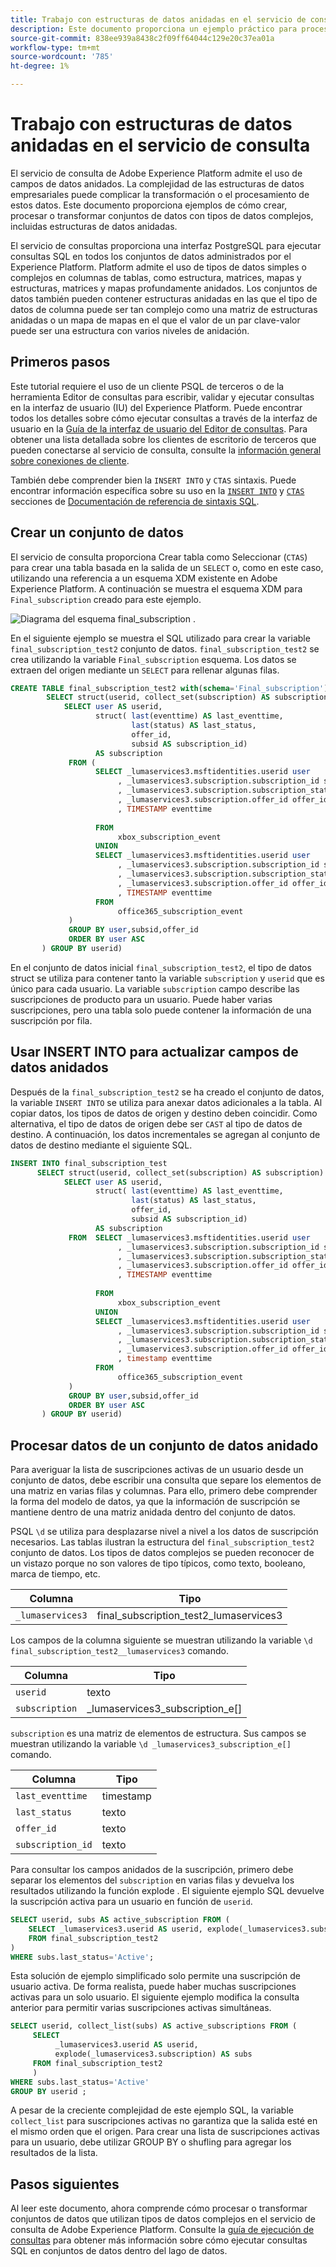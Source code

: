 ```yaml
---
title: Trabajo con estructuras de datos anidadas en el servicio de consulta
description: Este documento proporciona un ejemplo práctico para procesar y transformar campos de datos anidados utilizando instrucciones CTAS e INSERT INTO.
source-git-commit: 838ee939a8438c2f09ff64044c129e20c37ea01a
workflow-type: tm+mt
source-wordcount: '785'
ht-degree: 1%

---
```


# Trabajo con estructuras de datos anidadas en el servicio de consulta

El servicio de consulta de Adobe Experience Platform admite el uso de campos de datos anidados. La complejidad de las estructuras de datos empresariales puede complicar la transformación o el procesamiento de estos datos. Este documento proporciona ejemplos de cómo crear, procesar o transformar conjuntos de datos con tipos de datos complejos, incluidas estructuras de datos anidadas.

El servicio de consultas proporciona una interfaz PostgreSQL para ejecutar consultas SQL en todos los conjuntos de datos administrados por el Experience Platform. Platform admite el uso de tipos de datos simples o complejos en columnas de tablas, como estructura, matrices, mapas y estructuras, matrices y mapas profundamente anidados. Los conjuntos de datos también pueden contener estructuras anidadas en las que el tipo de datos de columna puede ser tan complejo como una matriz de estructuras anidadas o un mapa de mapas en el que el valor de un par clave-valor puede ser una estructura con varios niveles de anidación.

## Primeros pasos

Este tutorial requiere el uso de un cliente PSQL de terceros o de la herramienta Editor de consultas para escribir, validar y ejecutar consultas en la interfaz de usuario (IU) del Experience Platform. Puede encontrar todos los detalles sobre cómo ejecutar consultas a través de la interfaz de usuario en la [Guía de la interfaz de usuario del Editor de consultas](../ui/user-guide.md). Para obtener una lista detallada sobre los clientes de escritorio de terceros que pueden conectarse al servicio de consulta, consulte la [información general sobre conexiones de cliente](../clients/overview.md).

También debe comprender bien la `INSERT INTO` y `CTAS` sintaxis. Puede encontrar información específica sobre su uso en la [`INSERT INTO`](../sql/syntax.md#insert-into) y [`CTAS`](../sql/syntax.md#create-table-as-select) secciones de [Documentación de referencia de sintaxis SQL](../sql/syntax.md).

## Crear un conjunto de datos

El servicio de consulta proporciona Crear tabla como Seleccionar (`CTAS`) para crear una tabla basada en la salida de un `SELECT` o, como en este caso, utilizando una referencia a un esquema XDM existente en Adobe Experience Platform. A continuación se muestra el esquema XDM para `Final_subscription` creado para este ejemplo.

![Diagrama del esquema final_subscription .](../images/best-practices/final-subscription-schema.png)

En el siguiente ejemplo se muestra el SQL utilizado para crear la variable `final_subscription_test2` conjunto de datos. `final_subscription_test2` se crea utilizando la variable `Final_subscription` esquema. Los datos se extraen del origen mediante un `SELECT` para rellenar algunas filas.

```sql
CREATE TABLE final_subscription_test2 with(schema='Final_subscription') AS (
        SELECT struct(userid, collect_set(subscription) AS subscription) AS _lumaservices3 FROM(
            SELECT user AS userid,
                   struct( last(eventtime) AS last_eventtime,
                           last(status) AS last_status,
                           offer_id, 
                           subsid AS subscription_id)
                   AS subscription
             FROM (
                   SELECT _lumaservices3.msftidentities.userid user
                        , _lumaservices3.subscription.subscription_id subsid
                        , _lumaservices3.subscription.subscription_status status
                        , _lumaservices3.subscription.offer_id offer_id
                        , TIMESTAMP eventtime
 
                   FROM
                        xbox_subscription_event
                   UNION   
                   SELECT _lumaservices3.msftidentities.userid user
                        , _lumaservices3.subscription.subscription_id subsid
                        , _lumaservices3.subscription.subscription_status status
                        , _lumaservices3.subscription.offer_id offer_id
                        , TIMESTAMP eventtime
                   FROM
                        office365_subscription_event
             ) 
             GROUP BY user,subsid,offer_id
             ORDER BY user ASC
       ) GROUP BY userid)
```

En el conjunto de datos inicial `final_subscription_test2`, el tipo de datos struct se utiliza para contener tanto la variable `subscription` y `userid` que es único para cada usuario. La variable `subscription` campo describe las suscripciones de producto para un usuario. Puede haber varias suscripciones, pero una tabla solo puede contener la información de una suscripción por fila.

## Usar INSERT INTO para actualizar campos de datos anidados

Después de la `final_subscription_test2` se ha creado el conjunto de datos, la variable `INSERT INTO` se utiliza para anexar datos adicionales a la tabla. Al copiar datos, los tipos de datos de origen y destino deben coincidir. Como alternativa, el tipo de datos de origen debe ser `CAST` al tipo de datos de destino. A continuación, los datos incrementales se agregan al conjunto de datos de destino mediante el siguiente SQL.

```sql
INSERT INTO final_subscription_test
      SELECT struct(userid, collect_set(subscription) AS subscription) AS _lumaservices3 FROM(
            SELECT user AS userid,
                   struct( last(eventtime) AS last_eventtime,
                           last(status) AS last_status,
                           offer_id, 
                           subsid AS subscription_id)
                   AS subscription
             FROM  SELECT _lumaservices3.msftidentities.userid user
                        , _lumaservices3.subscription.subscription_id subsid
                        , _lumaservices3.subscription.subscription_status status
                        , _lumaservices3.subscription.offer_id offer_id
                        , TIMESTAMP eventtime
 
                   FROM
                        xbox_subscription_event
                   UNION   
                   SELECT _lumaservices3.msftidentities.userid user
                        , _lumaservices3.subscription.subscription_id subsid
                        , _lumaservices3.subscription.subscription_status status
                        , _lumaservices3.subscription.offer_id offer_id
                        , timestamp eventtime
                   FROM
                        office365_subscription_event
             ) 
             GROUP BY user,subsid,offer_id
             ORDER BY user ASC
       ) GROUP BY userid)
```

## Procesar datos de un conjunto de datos anidado

Para averiguar la lista de suscripciones activas de un usuario desde un conjunto de datos, debe escribir una consulta que separe los elementos de una matriz en varias filas y columnas. Para ello, primero debe comprender la forma del modelo de datos, ya que la información de suscripción se mantiene dentro de una matriz anidada dentro del conjunto de datos.

PSQL `\d` se utiliza para desplazarse nivel a nivel a los datos de suscripción necesarios. Las tablas ilustran la estructura del `final_subscription_test2` conjunto de datos. Los tipos de datos complejos se pueden reconocer de un vistazo porque no son valores de tipo típicos, como texto, booleano, marca de tiempo, etc.

| Columna | Tipo |
|--------|-------|
| `_lumaservices3` | final_subscription_test2_lumaservices3 |

Los campos de la columna siguiente se muestran utilizando la variable `\d final_subscription_test2__lumaservices3` comando.

| Columna | Tipo |
|---------|-------|
| `userid` | texto |
| `subscription` | _lumaservices3_subscription_e[] |

`subscription` es una matriz de elementos de estructura. Sus campos se muestran utilizando la variable `\d _lumaservices3_subscription_e[]` comando.

| Columna | Tipo |
|---------|-------|
| `last_eventtime` | timestamp |
| `last_status` | texto |
| `offer_id` | texto |
| `subscription_id` | texto |

Para consultar los campos anidados de la suscripción, primero debe separar los elementos del `subscription` en varias filas y devuelva los resultados utilizando la función explode . El siguiente ejemplo SQL devuelve la suscripción activa para un usuario en función de `userid`.

```sql
SELECT userid, subs AS active_subscription FROM (
    SELECT _lumaservices3.userid AS userid, explode(_lumaservices3.subscription) AS subs 
    FROM final_subscription_test2
)
WHERE subs.last_status='Active';
```

Esta solución de ejemplo simplificado solo permite una suscripción de usuario activa. De forma realista, puede haber muchas suscripciones activas para un solo usuario. El siguiente ejemplo modifica la consulta anterior para permitir varias suscripciones activas simultáneas.

```sql
SELECT userid, collect_list(subs) AS active_subscriptions FROM (
     SELECT
          _lumaservices3.userid AS userid,
          explode(_lumaservices3.subscription) AS subs
     FROM final_subscription_test2
     )
WHERE subs.last_status='Active' 
GROUP BY userid ;
```

A pesar de la creciente complejidad de este ejemplo SQL, la variable `collect_list` para suscripciones activas no garantiza que la salida esté en el mismo orden que el origen. Para crear una lista de suscripciones activas para un usuario, debe utilizar GROUP BY o shufling para agregar los resultados de la lista.

## Pasos siguientes

Al leer este documento, ahora comprende cómo procesar o transformar conjuntos de datos que utilizan tipos de datos complejos en el servicio de consulta de Adobe Experience Platform. Consulte la [guía de ejecución de consultas](./writing-queries.md) para obtener más información sobre cómo ejecutar consultas SQL en conjuntos de datos dentro del lago de datos.
